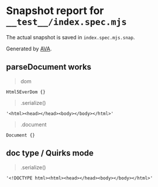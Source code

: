 # Snapshot report for `__test__/index.spec.mjs`

The actual snapshot is saved in `index.spec.mjs.snap`.

Generated by [AVA](https://avajs.dev).

## parseDocument works

> dom

    Html5EverDom {}

> .serialize()

    '<html><head></head><body></body></html>'

> .document

    Document {}

## doc type / Quirks mode

> .serialize()

    '<!DOCTYPE html><html><head></head><body></body></html>'
